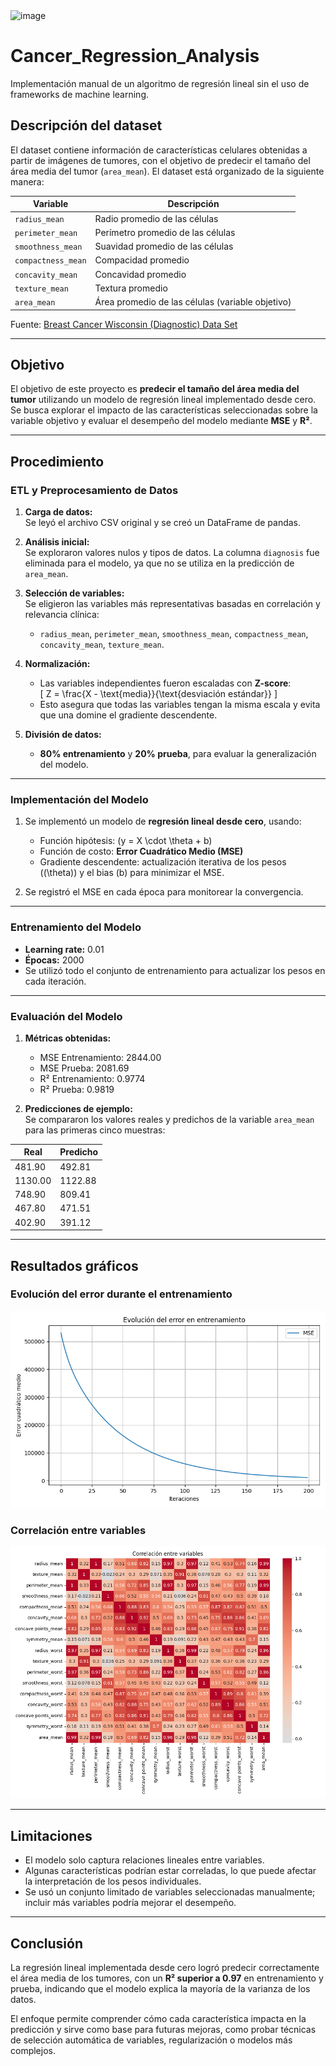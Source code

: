 <img width="950" height="200" alt="image" src="https://github.com/user-attachments/assets/040b69f6-96a2-4a9b-929b-b1e523766df6" />

# Cancer_Regression_Analysis

Implementación manual de un algoritmo de regresión lineal sin el uso de frameworks de machine learning.  

## Descripción del dataset

El dataset contiene información de características celulares obtenidas a partir de imágenes de tumores, con el objetivo de predecir el tamaño del área media del tumor (`area_mean`). El dataset está organizado de la siguiente manera:

| Variable                  | Descripción |
|----------------------------|-------------|
| `radius_mean`              | Radio promedio de las células |
| `perimeter_mean`           | Perímetro promedio de las células |
| `smoothness_mean`          | Suavidad promedio de las células |
| `compactness_mean`         | Compacidad promedio |
| `concavity_mean`           | Concavidad promedio |
| `texture_mean`             | Textura promedio |
| `area_mean`                | Área promedio de las células (variable objetivo) |

Fuente: [Breast Cancer Wisconsin (Diagnostic) Data Set](https://www.kaggle.com/datasets/uciml/breast-cancer-wisconsin-data)

---

## Objetivo

El objetivo de este proyecto es **predecir el tamaño del área media del tumor** utilizando un modelo de regresión lineal implementado desde cero. Se busca explorar el impacto de las características seleccionadas sobre la variable objetivo y evaluar el desempeño del modelo mediante **MSE** y **R²**.

---

## Procedimiento

### ETL y Preprocesamiento de Datos

1. **Carga de datos:**  
   Se leyó el archivo CSV original y se creó un DataFrame de pandas.

2. **Análisis inicial:**  
   Se exploraron valores nulos y tipos de datos. La columna `diagnosis` fue eliminada para el modelo, ya que no se utiliza en la predicción de `area_mean`.

3. **Selección de variables:**  
   Se eligieron las variables más representativas basadas en correlación y relevancia clínica:  
   - `radius_mean`, `perimeter_mean`, `smoothness_mean`, `compactness_mean`, `concavity_mean`, `texture_mean`.

4. **Normalización:**  
   - Las variables independientes fueron escaladas con **Z-score**:  
     \[
     Z = \frac{X - \text{media}}{\text{desviación estándar}}
     \]  
   - Esto asegura que todas las variables tengan la misma escala y evita que una domine el gradiente descendente.

5. **División de datos:**  
   - **80% entrenamiento** y **20% prueba**, para evaluar la generalización del modelo.

---

### Implementación del Modelo

1. Se implementó un modelo de **regresión lineal desde cero**, usando:  
   - Función hipótesis: \(y = X \cdot \theta + b\)  
   - Función de costo: **Error Cuadrático Medio (MSE)**  
   - Gradiente descendente: actualización iterativa de los pesos (\(\theta\)) y el bias (b) para minimizar el MSE.  

2. Se registró el MSE en cada época para monitorear la convergencia.

---

### Entrenamiento del Modelo

- **Learning rate:** 0.01  
- **Épocas:** 2000  
- Se utilizó todo el conjunto de entrenamiento para actualizar los pesos en cada iteración.

---

### Evaluación del Modelo

1. **Métricas obtenidas:**
   - MSE Entrenamiento: 2844.00  
   - MSE Prueba: 2081.69  
   - R² Entrenamiento: 0.9774  
   - R² Prueba: 0.9819

2. **Predicciones de ejemplo:**  
   Se compararon los valores reales y predichos de la variable `area_mean` para las primeras cinco muestras:

| Real  | Predicho |
|-------|----------|
| 481.90 | 492.81  |
| 1130.00 | 1122.88 |
| 748.90 | 809.41  |
| 467.80 | 471.51  |
| 402.90 | 391.12  |

---

## Resultados gráficos

### Evolución del error durante el entrenamiento
![Evolución MSE](grafica_mse.png)

### Correlación entre variables
![Correlación](grafica_correlacion.png)

---

## Limitaciones

- El modelo solo captura relaciones lineales entre variables.  
- Algunas características podrían estar correladas, lo que puede afectar la interpretación de los pesos individuales.  
- Se usó un conjunto limitado de variables seleccionadas manualmente; incluir más variables podría mejorar el desempeño.  

---

## Conclusión

La regresión lineal implementada desde cero logró predecir correctamente el área media de los tumores, con un **R² superior a 0.97** en entrenamiento y prueba, indicando que el modelo explica la mayoría de la varianza de los datos.  

El enfoque permite comprender cómo cada característica impacta en la predicción y sirve como base para futuras mejoras, como probar técnicas de selección automática de variables, regularización o modelos más complejos.
